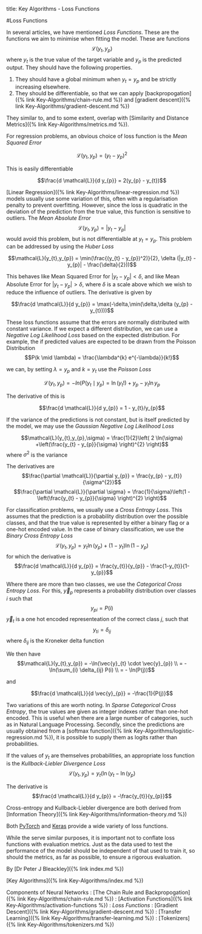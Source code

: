 title: Key Algorithms - Loss Functions

#Loss Functions

In several articles, we have mentioned *Loss Functions*. These are the functions we aim to minimise when fitting the model. These are functions $$\mathcal{L}(y_{t},y_{p})$$ where $y_{t}$ is the true value of the target variable and $y_{p}$ is the predicted output. They should have the following properties.

1. They should have a global minimum when $y_{t} = y_{p}$ and be strictly increasing elsewhere.
2. They should be differentiable, so that we can apply [backpropogation]({% link Key-Algorithms/chain-rule.md %}) and [gradient descent]({% link Key-Algorithms/gradient-descent.md %})

They similar to, and to some extent, overlap with [Similarity and Distance Metrics]({% link Key-Algorithms/metrics.md %}).

For regression problems, an obvious choice of loss function is the *Mean Squared Error*

$$\mathcal{L}(y_{t},y_{p}) = (y_{t} - y_{p})^{2}$$

This is easily differentiable

$$\frac{d \mathcal{L}}{d y_{p}} = 2(y_{p} - y_{t})$$

[Linear Regression]({% link Key-Algorithms/linear-regression.md %}) models usually use some variation of this, often with a regularisation penalty to prevent overfitting. However, since the loss is quadratic in the deviation of the prediction from the true value, this function is sensitive to outliers. The *Mean Absolute Error*
$$\mathcal{L}(y_{t},y_{p}) = |y_{t} - y_{p}|$$ would avoid this problem, but is not differentialble at $y_{t} = y_{p}$. This problem can be addressed by using the *Huber Loss*

$$\mathcal{L}(y_{t},y_{p}) = \min(\frac{(y_{t} - y_{p})^2)}{2}, \delta (|y_{t} - y_{p}| - \frac{\delta}{2}))$$

This behaves like Mean Squared Error for $|y_{t} - y_{p}| < \delta$, and like Mean Absolute Error for $|y_{t} - y_{p}| > \delta$, where $\delta$ is a scale above which we wish to reduce the influence of outliers. The derivative is given by

$$\frac{d \mathcal{L}}{d y_{p}} = \max(-\delta,\min(\delta,\delta (y_{p} - y_{t})))$$

These loss functions assume that the errors are normally distributed with constant variance. If we expect a different distribution, we can use a *Negative Log Likelihood Loss* based on the expected distribution. For example, the if predicted values are expected to be drawn from the Poisson Distribution
$$P(k \mid \lambda) = \frac{\lambda^{k} e^{-\lambda}}{k!}$$

we can, by setting $\lambda = y_{p}$ and $k = y_{t}$ use the *Poisson Loss*

$$\mathcal{L}(y_{t},y_{p}) = -ln(P(y_{t} \mid y_{p}) = \ln(y_{t}!) + y_{p} - y_{t} \ln y_{p}$$

The derivative of this is 

$$\frac{d \mathcal{L}}{d y_{p}} = 1 - y_{t}/y_{p}$$

If the variance of the predictions is not constant, but is itself predicted by the model, we may use the *Gaussian Negative Log Likelihood Loss*

$$\mathcal{L}(y_{t},y_{p},\sigma) = \frac{1}{2}\left( 2 \ln(\sigma) +\left(\frac{y_{t} - y_{p}}{\sigma} \right)^{2} \right)$$
where $\sigma^{2}$ is the variance

The derivatives are
$$\frac{\partial \mathcal{L}}{\partial y_{p}} = \frac{y_{p} - y_{t}}{\sigma^{2}}$$
$$\frac{\partial \mathcal{L}}{\partial \sigma} = \frac{1}{\sigma}\left(1 - \left(\frac{y_{t} - y_{p}}{\sigma} \right)^{2} \right)$$

For classification problems, we usually use a *Cross Entropy Loss*. This assumes that the prediction is a probability distribution over the possible classes, and that the true value is represented by either a binary flag or a one-hot encoded value. In the case of binary classification, we use the *Binary Cross Entropy Loss*
$$\mathcal{L}(y_{t},y_{p}) = y_{t} \ln(y_{p}) + (1 - y_{t}) \ln(1 - y_{p})$$
for which the derivative is
$$\frac{d \mathcal{L}}{d y_{p}} = \frac{y_{t}}{y_{p}} - \frac{1-y_{t}}{1-y_{p}}$$

Where there are more than two classes, we use the *Categorical Cross Entropy Loss*. For this, $\vec{y}_{p}$ represents a probability distribution over classes $i$ such that
$$y_{pi} = P(i)$$
$\vec{y}_{t}$ is a one hot encoded representeation of the correct class $j$, such that
$$y_{ti} = \delta_{ij}$$ where $\delta_{ij}$ is the Kroneker delta function

We then have
$$\mathcal{L}(y_{t},y_{p}) = -\ln(\vec{y}_{t} \cdot \vec{y}_{p}) \\
= -\ln(\sum_{i} \delta_{ij} P(i) \\
= - \ln(P(j))$$

and 

$$\frac{d \mathcal{L}}{d \vec{y}_{p}} = -\frac{1}{P(j)}$$

Two variations of this are worth noting. In *Sparse Categorical Cross Entropy*, the true values are given as integer indexes rather than one-hot encoded. This is useful when there are a large number of categories, such as in Natural Language Processing. Secondly, since the predictions are usually obtained from a [softmax function]({% link Key-Algorithms/logistic-regression.md %}), it is possible to supply them as logits rather than probabilities.

If the values of $y_{t}$ are themselves probabilities, an appropriate loss function is the *Kullback-Liebler Divergence Loss*
$$\mathcal{L}(y_{t},y_{p}) = y_{t}(\ln(y_{t} - \ln(y_{p})$$

The derivative is
$$\frac{d \mathcal{L}}{d y_{p}} = -\frac{y_{t}}{y_{p}}$$

Cross-entropy and Kullback-Liebler divergence are both derived from [Information Theory]({% link Key-Algorithms/information-theory.md %})

Both [PyTorch](https://pytorch.org/docs/stable/nn.html#loss-functions) and [Keras](https://keras.io/api/losses/) provide a wide variety of loss functions.

While the serve similar purposes, it is important not to conflate loss functions with evaluation metrics. Just as the data used to test the performance of the model should be independent of that used to train it, so should the metrics, as far as possible, to ensure a rigorous evaluation.

By [Dr Peter J Bleackley]({% link index.md %})
 
[Key Algorithms]({% link Key-Algorithms/index.md %})


Components of Neural Networks
: [The Chain Rule and Backpropogation]({% link Key-Algorithms/chain-rule.md %})
: [Activation Functions]({% link Key-Algorithms/activation-functions %})
: *Loss Functions*
: [Gradient Descent]({% link Key-Algorithms/gradient-descent.md %})
: [Transfer Learning]({% link Key-Algorithms/transfer-learning.md %})
: [Tokenizers]({% link Key-Algorithms/tokenizers.md %})
